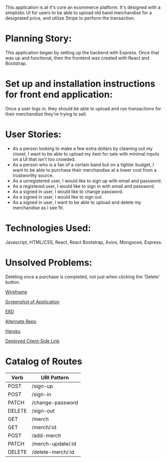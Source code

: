 This application is at it's core an ecommerce platform.  It's designed with a simplistic UI for users to be able to upload old band merchandise for a designated price, and utilize Stripe to perform the transaction.

# Planning Story:
This application began by setting up the backend with Express.  Once that was up and functional, then the frontend was created with React and Bootstrap.

# Set up and installation instructions for front end application:
Once a user logs in, they should be able to upload and run transactions for their merchandise they're trying to sell.

# User Stories:
* As a person looking to make a few extra dollars by cleaning out my closet, I want to be able to upload my item for sale with minimal inputs on a UI that isn't too crowded.
* As a person who is a fan of a certain band but on a tighter budget, I want to be able to purchase their merchandise at a lower cost from a trustworthy source.
* As a unregistered user, I would like to sign up with email and password.
* As a registered user, I would like to sign in with email and password.
* As a signed in user, I would like to change password.
* As a signed in user, I would like to sign out.
* As a signed in user, I want to be able to upload and delete my merchandise as I see fit.

# Technologies Used:
Javascript, HTML/CSS, React, React Bootstrap, Axios, Mongoose, Express.

# Unsolved Problems:
Deleting once a purchase is completed, not just when clicking the 'Delete' button.

[Wireframe](https://imgur.com/7KitEdD)

[Screenshot of Application](https://i.imgur.com/Z2yzpcf.png)

[ERD](https://imgur.com/a/Xu5Wb5G)

[Alternate Repo](https://github.com/kmvenez/merchzoid-api)

[Heroku](https://thawing-earth-07651.herokuapp.com/)

[Deployed Client-Side Link](https://kmvenez.github.io/merchzoid-client/#/)

# Catalog of Routes
Verb         |	URI Pattern
------------ | -------------
POST | /sign-up
POST | /sign-in
PATCH | /change-password
DELETE | /sign-out
GET  |  /merch
GET | /merch/:id
POST | /add-merch
PATCH | /merch-update/:id
DELETE | /delete-merch/:id
